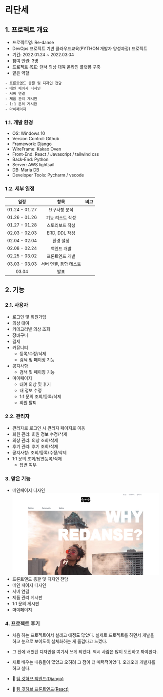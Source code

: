 # 리단세

## 1. 프로젝트 개요
- 프로젝트명: Re-danse
- DevOps 프로젝트 기반 클라우드교육(PYTHON 개발자 양성과정) 프로젝트
- 기간: 2022.01.24 ~ 2022.03.04
- 참여 인원: 3명
- 프로젝트 목표: 댄서 의상 대여 온라인 플랫폼 구축 
- 맡은 역할
``` text
- 프론트엔드 총괄 및 디자인 전담
- 메인 페이지 디자인
- 서버 연결
- 제품 관리 게시판
- 1:1 문의 게시판
- 마이페이지
```

### 1.1. 개발 환경
- OS: Windows 10 
- Version Control: Github
- Framework: Django
- WireFrame: Kakao Oven
- Front-End: React / Javascript / tailwind css
- Back-End: Python
- Server: AWS lightsail 
- DB: Maria DB
- Developer Tools: Pycharm / vscode


### 1.2. 세부 일정
|일정|항목|비고|
|:---:|:---:|:---:|
|01.24 - 01.27|요구사항 분석|
|01.26 - 01.26|기능 리스트 작성|
|01.27 - 01.28|스토리보드 작성
|02.03 - 02.03|ERD, DDL 작성
|02.04 - 02.04|환경 설정
|02.08 - 02.24|백엔드 개발
|02.25 - 03.02|프론트엔드 개발
|03.03 - 03.03|서버 연결, 통합 테스트
|03.04|발표|

## 2. 기능

### 2.1. 사용자
- 로그인 및 회원가입
- 의상 대여
- 카테고리별 의상 조회
- 장바구니
- 결제
- 커뮤니티
  - 등록/수정/삭제
  - 검색 및 페이징 기능
- 공지사항
  - 검색 및 페이징 기능
- 마이페이지
  - 대여 의상 및 후기 
  - 내 정보 수정
  - 1:1 문의 조회/등록/삭제
  - 회원 탈퇴

### 2.2. 관리자
- 관리자로 로그인 시 관리자 페이지로 이동
- 회원 관리: 회원 정보 수정/삭제
- 의상 관리: 의상 조회/삭제
- 후기 관리: 후기 조회/삭제
- 공지사항: 조회/등록/수정/삭제
- 1:1 문의 조회/답변등록/삭제
  - 답변 여부 

### 3. 맡은 기능
- 메인페이지 디자인
![](main1.png)
- 프론트엔드 총괄 및 디자인 전담
- 메인 페이지 디자인
- 서버 연결
- 제품 관리 게시판
- 1:1 문의 게시판
- 마이페이지

### 4. 프로젝트 후기
- 처음 하는 프로젝트여서 설레고 애정도 많았다. 실제로 프로젝트를 하면서 개발을 하고 눈으로 보이도록 실체화하는 게 즐겁다고 느꼈다. 
- 그 전에 배웠던 디자인을 여기서 쓰게 되었다. 역시 사람은 많이 도전하고 봐야한다. 
- 새로 배우는 내용들이 많았고 오히려 그 점이 더 매력적이었다. 오래오래 개발자를 하고 싶다.



- 📿 [팀 깃허브 백엔드(Django)](https://github.com/BACKHAERANI/project-pajama-django)
- 📿 [팀 깃허브 프론트엔드(React)](https://github.com/BACKHAERANI/project-pajama-react)
